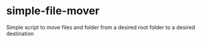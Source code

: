 # simple-file-mover
Simple script to move files and folder from a desired root folder to a desired destination
